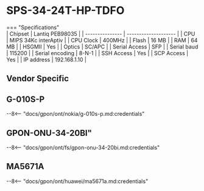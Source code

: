 # SPS-34-24T-HP-TDFO

<!-- --8<-- [start:specifications] -->
=== "Specifications"   
   | Chipset         | Lantiq PEB98035      |
   | --------------- | -------------------- |
   | CPU             | MIPS 34Kc interAptiv |
   | CPU Clock       | 400MHz               |
   | Flash           | 16 MB                |
   | RAM             | 64 MB                |
   | HSGMII          | Yes                  |
   | Optics          | SC/APC               |
   | Serial Access   | SFP                  |
   | Serial baud     | 115200               |
   | Serial encoding | 8-N-1                |
   | SSH Access      | Yes                  |
   | SCP Access      | Yes                  |
   | IP address      | 192.168.1.10         |
<!-- --8<-- [end:specifications] -->

## Vendor Specific

## G-010S-P
--8<-- "docs/gpon/ont/nokia/g-010s-p.md:credentials"

## GPON-ONU-34-20BI"
--8<-- "docs/gpon/ont/fs/gpon-onu-34-20bi.md:credentials"

## MA5671A
--8<-- "docs/gpon/ont/huawei/ma5671a.md:credentials"
